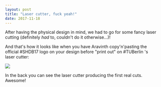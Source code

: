 ```yaml
---
layout: post
title: "Laser cutter, fuck yeah!"
date: 2017-11-18
---
```


After having the physical design in mind, we had to go for some fancy laser
cutting (definitely _had_ to, couldn't do it otherwise...)!

And that's how it looks like when you have Aravinth copy'n'pasting the official
#SHDB17 logo on your design before "print out" on #TUBerlin 's laser cutter:

<img src="./images/20171118_150620.jpg" /> 

In the back you can see the laser cutter producing the first real cuts.
Awesome!
